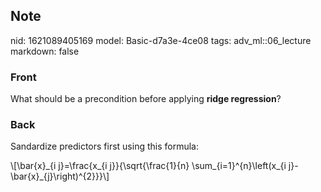 ## Note
nid: 1621089405169
model: Basic-d7a3e-4ce08
tags: adv_ml::06_lecture
markdown: false

### Front
What should be a precondition before applying <b>ridge
regression</b>?

### Back
Sandardize predictors first using this formula:
<div>
  \[\bar{x}_{i j}=\frac{x_{i j}}{\sqrt{\frac{1}{n}
  \sum_{i=1}^{n}\left(x_{i j}-\bar{x}_{j}\right)^{2}}}\]
</div>
